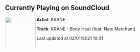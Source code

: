 ## Currently Playing on SoundCloud

[<img align="left" width="100" src="https://i1.sndcdn.com/artworks-5H1C4IDnrI7d0yxx-7UnseQ-t50x50.jpg">](https://soundcloud.com/krane/bodyheat)

**Artist**: KRANE 

**Track**: KRANE - Body Heat (feat. Nate Merchant)

Last updated at 02/01/2021 10:01
